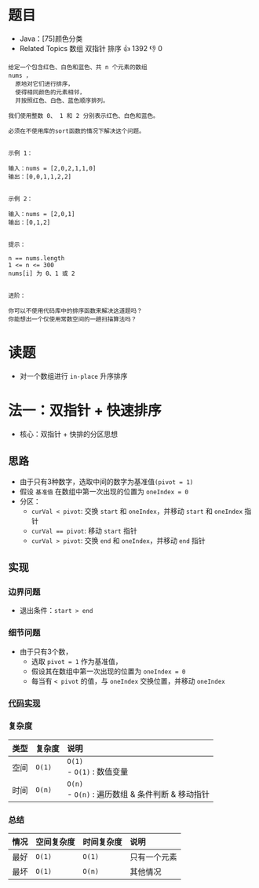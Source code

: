 # 题目

- Java：[75]颜色分类
- Related Topics 数组 双指针 排序 👍 1392 👎 0

```text
给定一个包含红色、白色和蓝色、共 n 个元素的数组
nums ，
  原地对它们进行排序，
  使得相同颜色的元素相邻，
  并按照红色、白色、蓝色顺序排列。 

我们使用整数 0、 1 和 2 分别表示红色、白色和蓝色。 

必须在不使用库的sort函数的情况下解决这个问题。 


示例 1： 

输入：nums = [2,0,2,1,1,0]
输出：[0,0,1,1,2,2]


示例 2： 

输入：nums = [2,0,1]
输出：[0,1,2]


提示： 

n == nums.length 
1 <= n <= 300 
nums[i] 为 0、1 或 2 


进阶： 

你可以不使用代码库中的排序函数来解决这道题吗？ 
你能想出一个仅使用常数空间的一趟扫描算法吗？ 
```

# 读题

- 对一个数组进行 `in-place` 升序排序

# 法一：双指针 + 快速排序

- 核心：双指针 + 快排的分区思想

## 思路

- 由于只有3种数字，选取中间的数字为基准值`(pivot = 1)`
- 假设 `基准值` 在数组中第一次出现的位置为 `oneIndex = 0`
- 分区：
  - `curVal < pivot`: 交换 `start` 和 `oneIndex`，并移动 `start` 和 `oneIndex` 指针
  - `curVal == pivot`: 移动 `start` 指针
  - `curVal > pivot`: 交换 `end` 和 `oneIndex`，并移动 `end` 指针

## 实现

### 边界问题

- 退出条件：`start > end`

### 细节问题

- 由于只有3个数，
  - 选取 `pivot = 1` 作为基准值，
  - 假设其在数组中第一次出现的位置为 `oneIndex = 0`
  - 每当有 `< pivot` 的值，与 `oneIndex` 交换位置，并移动 `oneIndex`

### [代码实现](Demo01.java)

### 复杂度

类型 | 复杂度 | 说明
:--- |:--- |:---
空间 | `O(1)` | `O(1)` </br> - `O(1)` : 数值变量
时间 | `O(n)` | `O(n)` </br> - `O(n)` : 遍历数组 & 条件判断 & 移动指针

### 总结

情况 | 空间复杂度 | 时间复杂度 | 说明
:--- |:--- |:--- |:---
最好 | `O(1)` | `O(1)` | 只有一个元素
最坏 | `O(1)` | `O(n)` | 其他情况
